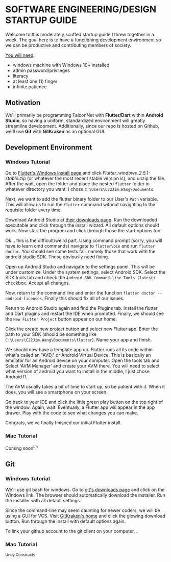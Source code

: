 # SOFTWARE ENGINEERING/DESIGN STARTUP GUIDE

Welcome to this moderately scuffed startup guide I threw together in a week. The goal here is to have a functioning development environment so we can be productive and contributing members of society.

<ins>You will need</ins>:
- windows machine with Windows 10+ installed
- admin password/privileges
- literacy
- at least one (1) finger
- infinite patience

## Motivation

We'll primarily be programming FalconNet with **Flutter/Dart** within **Android Studio**, so having a uniform, standardized environment will greatly streamline development. Additionally, since our repo is hosted on Github, we'll use **Git** with **GitKraken** as an optional GUI. 

## Development Environment

### Windows Tutorial

Go to [Flutter's Windows install page](https://flutter.dev/docs/get-started/install/windows) and click *Flutter_windows_2.5.1-stable.zip* (or whatever the most recent stable version is), and unzip the file. After the wait, open the folder and place the nested `flutter` folder in whatever directory you want. I chose `C:\Users\C22Jim.Wang\Documents`.

Next, we want to add the flutter binary folder to our User's `Path` variable. This will allow us to run the `flutter` command without navigating to the requisite folder every time.

Download Android Studio at [their downloads page](https://developer.android.com/studio). Run the downloaded executable and click through the install wizard. All default options should work. Now start the program and click through those the start options too.

Ok... this is the difficult/weird part. Using command prompt (sorry, you will have to learn cmd commands) navigate to `flutter\bin` and run `flutter doctor`. You should see some tests fail, namely those that work with the android studio SDK. These obviously need fixing.

Open up Android Studio and navigate to the settings panel. This will be under customize.  Under the system settings, select Android SDK. Select the SDK tools tab and check the `Android SDK Command-line Tools (latest)` checkbox. Accept all changes.

Now, return to the command line and enter the function `flutter doctor --android-licenses`. Finally this should fix all of our issues.

Return to Android Studio again and find the Plugins tab. Install the flutter and Dart plugins and restart the IDE when prompted. Finally, we should see the `New FLutter Project` button appear on our home.

Click the create new project button and select new Flutter app. Enter the path to your SDK (should be something like `C:\Users\C22Jim.Wang\Documents\flutter`). Name your app and finish.

We should now have a template app up. Flutter runs all its code within what's called an "AVD," or Android Virtual Device. This is basically an emulator for an Android device on your computer. Open the tools tab and Select 'AVM Manager' and create your AVM there. You will need to select what version of android you want to install in the middle, I just chose Android R.

The AVM usually takes a bit of time to start up, so be patient with it. When it does, you will see a smartphone on your screen.

Go back to your IDE and click the little green play button on the top right of the window. Again, wait. Eventually, a Flutter app will appear in the app drawer. Play with the code to see what changes you can make.

Congrats, we've finally finished our initial Flutter install.

### Mac Tutorial

Coming soon<sup>tm</sup>

## Git

### Windows Tutorial

We'll use git bash for windows. Go to [git's downloads page](https://git-scm.com/downloads) and click on the Windows link. The browser should automatically download the installer. Run the installer with all default settings.

Since the command-line may seem daunting for newer coders, we will be using a GUI for VCS. Visit [GitKraken's home](https://www.gitkraken.com/) and click the glowing download button. Run through the install with default options again.

To link your github account to the git client on your computer, .

### Mac Tutorial
<sub>Undy Constructy</sub>